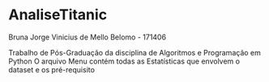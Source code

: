 # AnaliseTitanic
Bruna
Jorge
Vinicius de Mello Belomo - 171406

Trabalho de Pós-Graduação da disciplina de Algoritmos e Programação em Python
O arquivo Menu contém todas as Estatísticas que envolvem o dataset e os pré-requisito
